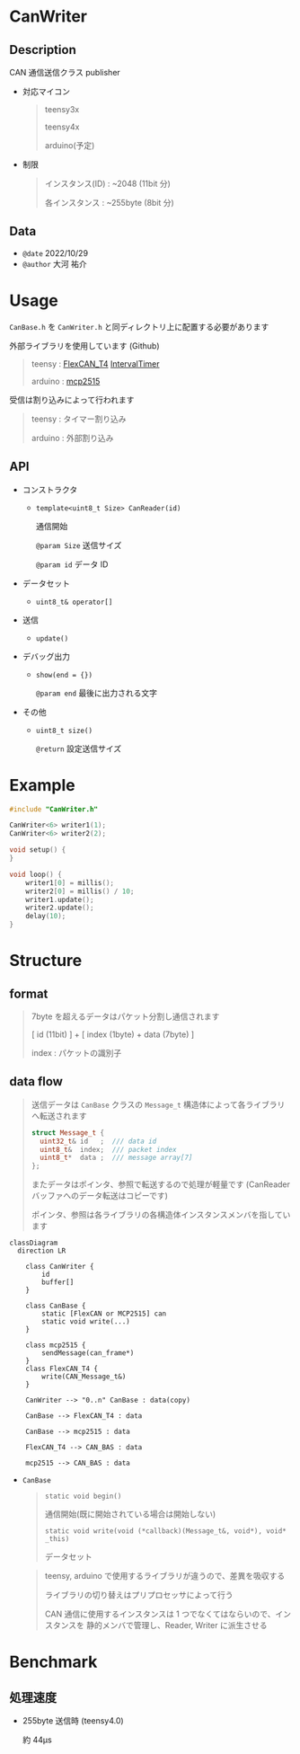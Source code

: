 # CanWriter

## Description

CAN 通信送信クラス publisher

-   対応マイコン

    > teensy3x
    >
    > teensy4x
    >
    > arduino(予定)

-   制限

    > インスタンス(ID) : ~2048 (11bit 分)
    >
    > 各インスタンス : ~255byte (8bit 分)

## Data

-   `@date` 2022/10/29
-   `@author` 大河 祐介

# Usage

`CanBase.h` を `CanWriter.h` と同ディレクトリ上に配置する必要があります

外部ライブラリを使用しています (Github)

> teensy : [FlexCAN_T4](https://github.com/tonton81/FlexCAN_T4) [IntervalTimer](https://github.com/loglow/IntervalTimer)
>
> arduino : [mcp2515](https://github.com/autowp/arduino-mcp2515)

受信は割り込みによって行われます

> teensy : タイマー割り込み
>
> arduino : 外部割り込み

## API

-   コンストラクタ

    -   `template<uint8_t Size> CanReader(id)`

        通信開始

        `@param Size` 送信サイズ

        `@param id` データ ID

-   データセット

    -   `uint8_t& operator[]`

-   送信

    -   `update()`

-   デバッグ出力

    -   `show(end = {})`

        `@param end` 最後に出力される文字

-   その他

    -   `uint8_t size()`

        `@return` 設定送信サイズ

# Example

```cpp
#include "CanWriter.h"

CanWriter<6> writer1(1);
CanWriter<6> writer2(2);

void setup() {
}

void loop() {
	writer1[0] = millis();
	writer2[0] = millis() / 10;
	writer1.update();
	writer2.update();
	delay(10);
}
```

# Structure

## format

> 7byte を超えるデータはパケット分割し通信されます
>
> [ id (11bit) ] + [ index (1byte) + data (7byte) ]
>
> index : パケットの識別子

## data flow

> 送信データは `CanBase` クラスの `Message_t` 構造体によって各ライブラリへ転送されます
>
> ```cpp
> struct Message_t {
>   uint32_t& id   ;  /// data id
>   uint8_t&  index;  /// packet index
>   uint8_t*  data ;  /// message array[7]
> };
> ```
>
> またデータはポインタ、参照で転送するので処理が軽量です (CanReader バッファへのデータ転送はコピーです)
>
> ポインタ、参照は各ライブラリの各構造体インスタンスメンバを指しています

```mermaid
classDiagram
  direction LR

	class CanWriter {
		id
		buffer[]
	}

	class CanBase {
		static [FlexCAN or MCP2515] can
		static void write(...)
	}

	class mcp2515 {
		sendMessage(can_frame*)
	}
	class FlexCAN_T4 {
		write(CAN_Message_t&)
	}

	CanWriter --> "0..n" CanBase : data(copy)

	CanBase --> FlexCAN_T4 : data

	CanBase --> mcp2515 : data

	FlexCAN_T4 --> CAN_BAS : data

	mcp2515 --> CAN_BAS : data

```

-   `CanBase`

    > `static void begin()`
    >
    > 通信開始(既に開始されている場合は開始しない)
    >
    > `static void write(void (*callback)(Message_t&, void*), void* _this)`
    >
    > データセット

    > teensy, arduino で使用するライブラリが違うので、差異を吸収する
    >
    > ライブラリの切り替えはプリプロセッサによって行う
    >
    > CAN 通信に使用するインスタンスは 1 つでなくてはならいので、インスタンスを 静的メンバで管理し、Reader, Writer に派生させる

# Benchmark

## 処理速度

-   255byte 送信時 (teensy4.0)

    約 44μs
